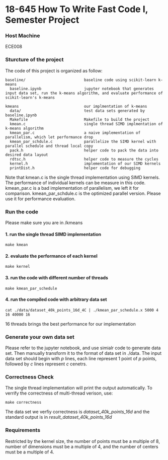 # 18-645 How To Write Fast Code I, Semester Project

### Host Machine
ECE008

### Sturcture of the project
The code of this project is organized as follow:
```
baseline/                          baseline code using scikit-learn k-means
  baseline.ipynb                   jupyter notebook that generates input data set, run the k-means algorithm, and evaluate performance of scikit-learn's k-means

kmeans                             our implmentation of k-means
  data/                            test data sets generated by baseline.ipynb
  Makefile                         Makefile to build the project
  kmean.c                          single thread SIMD implmentation of k-means algorithm
  kmean_par.c                      a naive implementation of parallelism, which let performance drop
  kmean_par_schdule.c              parallelize the SIMD kernel with parallel schedule and thread local copy 
  pack.h                           helper code to pack the data into desired data layout
  rdtsc.h                          helper code to measure the cycles
  kernel.h                         implementation of our SIMD kernels
  printDist.h                      helper code for debugging
```
Note that kmean.c is the single thread implementation using SIMD kernels. The performance of individual kernels can be measure in this code. kmean_par.c is a bad implementation of parallelism, we left it for comparison. kmean_par_schdule.c is the optimized parallel version. Please use it for performance evaluation.

### Run the code
Please make sure you are in /kmeans
#### 1. run the single thread SIMD implementation
```
make kmean
```
#### 2. evaluate the performance of each kernel
```
make kernel
```
#### 3. run the code with different number of threads
```
make kmean_par_schedule
```
#### 4. run the compiled code with arbitrary data set 
```
cat ./data/dataset_40k_points_16d_4C | ./kmean_par_schedule.x 5000 4 16 40000 16
```
16 threads brings the best performance for our implementation

### Generate your own data set
Please refer to the jupyter notebook, and use simialr code to generate data set. Then manually transform it to the format of data set in ./data. The input data set should begin with *p* lines, each line represent 1 point of *p* points, followed by *c* lines represent *c* cenetrs. 

### Correctness Check
The single thread implementation will print the output automatically. To verrify the correctness of multi-thread verison, use:
```
make correctness
```
The data set we verfiy correctness is *dataset_40k_points_16d* and the standard output is in *result_dataset_40k_points_16d*

### Requirements
Restricted by the kernel size, the number of points must be a multiple of 8, number of dimensions must be a multiple of 4, and the number of centers must be a multiple of 4.